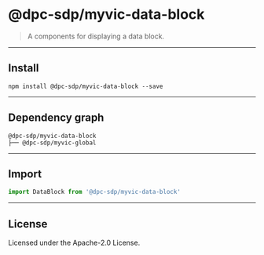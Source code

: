 <!-- GENERATED_DOCS -->
# @dpc-sdp/myvic-data-block

> A components for displaying a data block.

--------------------------------------------------------------------------------

## Install

```shell
npm install @dpc-sdp/myvic-data-block --save
```

--------------------------------------------------------------------------------

## Dependency graph

```shell
@dpc-sdp/myvic-data-block
├── @dpc-sdp/myvic-global
```

--------------------------------------------------------------------------------

## Import

```js
import DataBlock from '@dpc-sdp/myvic-data-block'
```

--------------------------------------------------------------------------------

## License

Licensed under the Apache-2.0 License.

<!-- /GENERATED_DOCS -->
